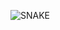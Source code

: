 
![SNAKE](https://user-images.githubusercontent.com/81153072/153703417-40279b97-8631-4600-bf9e-dbccfce5181d.png)
